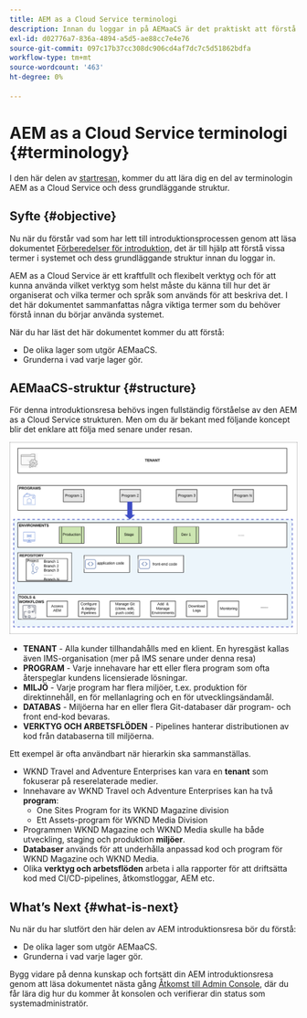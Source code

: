 ```yaml
---
title: AEM as a Cloud Service terminologi
description: Innan du loggar in på AEMaaCS är det praktiskt att förstå en del av terminologin i systemet och dess grundläggande struktur.
exl-id: d02776a7-836a-4894-a5d5-ae88cc7e4e76
source-git-commit: 097c17b37cc308dc906cd4af7dc7c5d51862bdfa
workflow-type: tm+mt
source-wordcount: '463'
ht-degree: 0%

---
```


# AEM as a Cloud Service terminologi {#terminology}

I den här delen av [startresan,](overview.md) kommer du att lära dig en del av terminologin AEM as a Cloud Service och dess grundläggande struktur.

## Syfte {#objective}

Nu när du förstår vad som har lett till introduktionsprocessen genom att läsa dokumentet [Förberedelser för introduktion,](preparation.md) det är till hjälp att förstå vissa termer i systemet och dess grundläggande struktur innan du loggar in.

AEM as a Cloud Service är ett kraftfullt och flexibelt verktyg och för att kunna använda vilket verktyg som helst måste du känna till hur det är organiserat och vilka termer och språk som används för att beskriva det. I det här dokumentet sammanfattas några viktiga termer som du behöver förstå innan du börjar använda systemet.

När du har läst det här dokumentet kommer du att förstå:

* De olika lager som utgör AEMaaCS.
* Grunderna i vad varje lager gör.

## AEMaaCS-struktur {#structure}

För denna introduktionsresa behövs ingen fullständig förståelse av den AEM as a Cloud Service strukturen. Men om du är bekant med följande koncept blir det enklare att följa med senare under resan.

![Cloud Manager-struktur](/help/journey-sites/quick-site/assets/cloud-manager-structure.png)

* **TENANT** - Alla kunder tillhandahålls med en klient. En hyresgäst kallas även IMS-organisation (mer på IMS senare under denna resa)
* **PROGRAM** - Varje innehavare har ett eller flera program som ofta återspeglar kundens licensierade lösningar.
* **MILJÖ** - Varje program har flera miljöer, t.ex. produktion för direktinnehåll, en för mellanlagring och en för utvecklingsändamål.
* **DATABAS** - Miljöerna har en eller flera Git-databaser där program- och front end-kod bevaras.
* **VERKTYG OCH ARBETSFLÖDEN** - Pipelines hanterar distributionen av kod från databaserna till miljöerna.

Ett exempel är ofta användbart när hierarkin ska sammanställas.

* WKND Travel and Adventure Enterprises kan vara en **tenant** som fokuserar på reserelaterade medier.
* Innehavare av WKND Travel och Adventure Enterprises kan ha två **program**:
   * One Sites Program for its WKND Magazine division
   * Ett Assets-program för WKND Media Division
* Programmen WKND Magazine och WKND Media skulle ha både utveckling, staging och produktion **miljöer**.
* **Databaser** används för att underhålla anpassad kod och program för WKND Magazine och WKND Media.
* Olika **verktyg och arbetsflöden** arbeta i alla rapporter för att driftsätta kod med CI/CD-pipelines, åtkomstloggar, AEM etc.

## What’s Next {#what-is-next}

Nu när du har slutfört den här delen av AEM introduktionsresa bör du förstå:

* De olika lager som utgör AEMaaCS.
* Grunderna i vad varje lager gör.

Bygg vidare på denna kunskap och fortsätt din AEM introduktionsresa genom att läsa dokumentet nästa gång [Åtkomst till Admin Console](admin-console.md), där du får lära dig hur du kommer åt konsolen och verifierar din status som systemadministratör.
